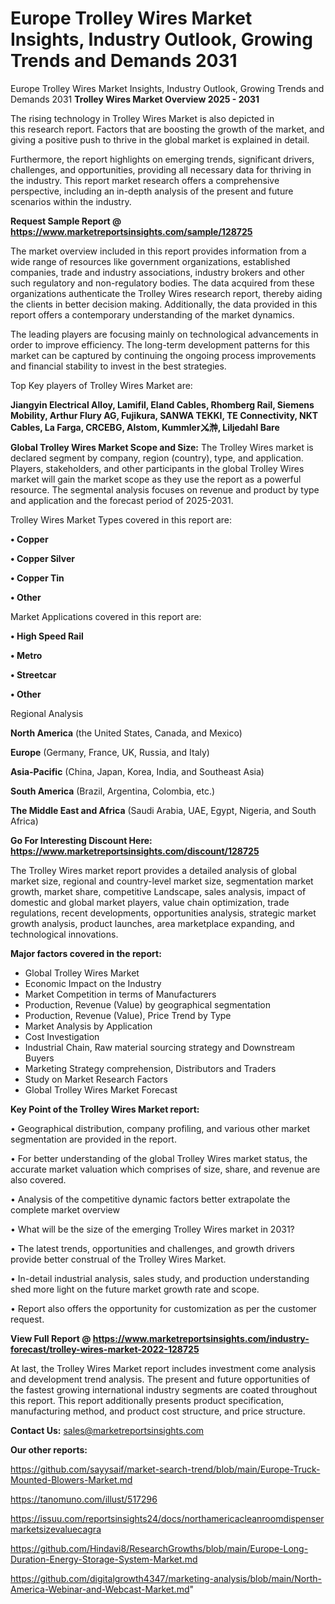 # Europe Trolley Wires Market Insights, Industry Outlook, Growing Trends and Demands 2031
 Europe Trolley Wires Market Insights, Industry Outlook, Growing Trends and Demands 2031
<Strong> Trolley Wires Market Overview 2025 - 2031</strong>

The rising technology in Trolley Wires Market is also depicted in this research report. Factors that are boosting the growth of the market, and giving a positive push to thrive in the global market is explained in detail.

Furthermore, the report highlights on emerging trends, significant drivers, challenges, and opportunities, providing all necessary data for thriving in the industry. This report market research offers a comprehensive perspective, including an in-depth analysis of the present and future scenarios within the industry.

<strong>Request Sample Report @ <a href=https://www.marketreportsinsights.com/sample/128725>https://www.marketreportsinsights.com/sample/128725</a></strong>

The market overview included in this report provides information from a wide range of resources like government organizations, established companies, trade and industry associations, industry brokers and other such regulatory and non-regulatory bodies. The data acquired from these organizations authenticate the Trolley Wires research report, thereby aiding the clients in better decision making. Additionally, the data provided in this report offers a contemporary understanding of the market dynamics.

The leading players are focusing mainly on technological advancements in order to improve efficiency. The long-term development patterns for this market can be captured by continuing the ongoing process improvements and financial stability to invest in the best strategies.

Top Key players of Trolley Wires Market are:

<strong>Jiangyin Electrical Alloy, Lamifil, Eland Cables, Rhomberg Rail, Siemens Mobility, Arthur Flury AG, Fujikura, SANWA TEKKI, TE Connectivity, NKT Cables, La Farga, CRCEBG, Alstom, Kummlerㆫ浺, Liljedahl Bare</strong>

<strong><b>Global Trolley Wires Market Scope and Size:</b></strong>
The Trolley Wires market is declared segment by company, region (country), type, and application. Players, stakeholders, and other participants in the global Trolley Wires market will gain the market scope as they use the report as a powerful resource. The segmental analysis focuses on revenue and product by type and application and the forecast period of 2025-2031.

Trolley Wires Market Types covered in this report are:

<strong>• Copper

• Copper Silver

• Copper Tin

• Other</strong>

Market Applications covered in this report are:

<strong>• High Speed Rail

• Metro

• Streetcar

• Other</strong> 

Regional Analysis

<strong>North America</strong> (the United States, Canada, and Mexico)

<strong>Europe</strong> (Germany, France, UK, Russia, and Italy)

<strong>Asia-Pacific</strong> (China, Japan, Korea, India, and Southeast Asia)

<strong>South America</strong> (Brazil, Argentina, Colombia, etc.)

<strong>The Middle East and Africa</strong> (Saudi Arabia, UAE, Egypt, Nigeria, and South Africa)

<strong>Go For Interesting Discount Here: <a href=https://www.marketreportsinsights.com/discount/128725>https://www.marketreportsinsights.com/discount/128725</a></strong>

The Trolley Wires market report provides a detailed analysis of global market size, regional and country-level market size, segmentation market growth, market share, competitive Landscape, sales analysis, impact of domestic and global market players, value chain optimization, trade regulations, recent developments, opportunities analysis, strategic market growth analysis, product launches, area marketplace expanding, and technological innovations.

<strong><b>Major factors covered in the report:</b></strong>
<ul>
  <li>Global Trolley Wires Market </li>
  <li>Economic Impact on the Industry</li>
  <li>Market Competition in terms of Manufacturers</li>
  <li>Production, Revenue (Value) by geographical segmentation</li>
  <li>Production, Revenue (Value), Price Trend by Type</li>
  <li>Market Analysis by Application</li>
  <li>Cost Investigation</li>
  <li>Industrial Chain, Raw material sourcing strategy and Downstream Buyers</li>
  <li>Marketing Strategy comprehension, Distributors and Traders</li>
  <li>Study on Market Research Factors</li>
  <li>Global Trolley Wires Market Forecast</li>
</ul>

<strong><b>Key Point of the Trolley Wires Market report:</b></strong>

• Geographical distribution, company profiling, and various other market segmentation are provided in the report.

• For better understanding of the global Trolley Wires market status, the accurate market valuation which comprises of size, share, and revenue are also covered.

• Analysis of the competitive dynamic factors better extrapolate the complete market overview

• What will be the size of the emerging Trolley Wires market in 2031?

• The latest trends, opportunities and challenges, and growth drivers provide better construal of the Trolley Wires Market.

• In-detail industrial analysis, sales study, and production understanding shed more light on the future market growth rate and scope.

• Report also offers the opportunity for customization as per the customer request.

<strong><b>View Full Report @ <a href=https://www.marketreportsinsights.com/industry-forecast/trolley-wires-market-2022-128725>https://www.marketreportsinsights.com/industry-forecast/trolley-wires-market-2022-128725</a></b></strong>


At last, the Trolley Wires Market report includes investment come analysis and development trend analysis. The present and future opportunities of the fastest growing international industry segments are coated throughout this report. This report additionally presents product specification, manufacturing method, and product cost structure, and price structure.

<strong>Contact Us:</strong>
sales@marketreportsinsights.com

<strong>Our other reports:</strong>

<a href=https://github.com/sayysaif/market-search-trend/blob/main/Europe-Truck-Mounted-Blowers-Market.md>https://github.com/sayysaif/market-search-trend/blob/main/Europe-Truck-Mounted-Blowers-Market.md</a>

<a href=https://tanomuno.com/illust/517296>https://tanomuno.com/illust/517296</a>

<a href=https://issuu.com/reportsinsights24/docs/northamericacleanroomdispensermarketsizevaluecagra>https://issuu.com/reportsinsights24/docs/northamericacleanroomdispensermarketsizevaluecagra</a>

<a href=https://github.com/Hindavi8/ResearchGrowths/blob/main/Europe-Long-Duration-Energy-Storage-System-Market.md>https://github.com/Hindavi8/ResearchGrowths/blob/main/Europe-Long-Duration-Energy-Storage-System-Market.md</a>

<a href=https://github.com/digitalgrowth4347/marketing-analysis/blob/main/North-America-Webinar-and-Webcast-Market.md>https://github.com/digitalgrowth4347/marketing-analysis/blob/main/North-America-Webinar-and-Webcast-Market.md</a>"
